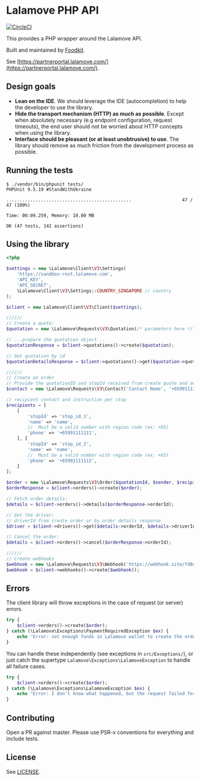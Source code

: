 # Lalamove PHP API #

[![CircleCI](https://circleci.com/gh/foodkit/lalamove-php-api/tree/master.svg?style=svg)](https://circleci.com/gh/foodkit/lalamove-php-api/tree/master)

This provides a PHP wrapper around the Lalamove API.

Built and maintained by [Foodkit](https://foodkit.io).

See [https://partnerportal.lalamove.com/](https://partnerportal.lalamove.com/).

## Design goals ##

* **Lean on the IDE**. We should leverage the IDE (autocompletion) to help the developer to use the library.
* **Hide the transport mechanism (HTTP) as much as possible**. Except when absolutely necessary (e.g endpoint configuration, request timeouts), the end user should not be worried about HTTP concepts when using the library.
* **Interface should be pleasant (or at least unobtrusive) to use**. The library should remove as much friction from the development process as possible.


## Running the tests ##

```
$ ./vendor/bin/phpunit tests/
PHPUnit 9.5.19 #StandWithUkraine

...............................................                   47 / 47 (100%)

Time: 00:09.259, Memory: 10.00 MB

OK (47 tests, 142 assertions)
```

## Using the library ##

```php
<?php

$settings = new \Lalamove\Client\V3\Settings(
    'https://sandbox-rest.lalamove.com',
    'API_KEY',
    'API_SECRET',
    \Lalamove\Client\V3\Settings::COUNTRY_SINGAPORE // country
);

$client = new Lalamove\Client\V3\Client($settings);

//////
// Create a quote:
$quotation = new \Lalamove\Requests\V3\Quotation(/* parameters here */);

// ...prepare the quotation object...
$quotationResponse = $client->quotations()->create($quotation);

// Get quotation by id
$quotationDetailsResponse = $client->quotations()->get($quotation->quotationId);

//////
// Create an order
// Provide the quotationID and stopId received from create quote and add contact information for both the sender and recipients
$contact = new \Lalamove\Requests\V3\Contact('Contact Name', '+65991111110', 'stop_id_from_quotation');

// recipient contact and instruction per stop
$recipients = [
    [
        'stopId' => 'stop_id_1',
        'name' => 'name',
        //  Must be a valid number with region code (ex: +65)
        'phone' => '+65991111111',
    ], [
        'stopId' => 'stop_id_2',
        'name' => 'name',
        //  Must be a valid number with region code (ex: +65)
        'phone' => '+65991111112',
    ]
];

$order = new \Lalamove\Requests\V3\Order($quotationId, $sender, $recipients);
$orderResponse = $client->orders()->create($order);

// Fetch order details:
$details = $client->orders()->details($orderResponse->orderId);

// Get the driver:
// driverId from create order or by order details response
$driver = $client->drivers()->get($details->orderId, $details->driverId);

// Cancel the order:
$details = $client->orders()->cancel($orderResponse->orderId);

//////
// Create webhooks
$webhook = new \Lalamove\Requests\V3\Webhook('https://webhook.site/fd8ccc58-7447-4122-8a0c-f9c31eb79ad3');
$webhook = $client->webhooks()->create($webhook));
```

## Errors ##

The client library will throw exceptions in the case of request (or server) errors.

```php
try {
    $client->orders()->create($order);
} catch (\Lalamove\Exceptions\PaymentRequiredException $ex) {
    echo 'Error: not enough funds in Lalamove wallet to create the order';
}
```

You can handle these independently (see exceptions in `src/Exceptions/`), or just catch the supertype `Lalamove\Exceptions\LalamoveException` to handle all failure cases.

```php
try {
    $client->orders()->create($order);
} catch (\Lalamove\Exceptions\LalamoveException $ex) {
    echo "Error: I don't know what happened, but the request failed for some reason.";
}
```

## Contributing ##

Open a PR against master. Please use PSR-x conventions for everything and include tests.

## License ##

See [LICENSE](LICENSE).